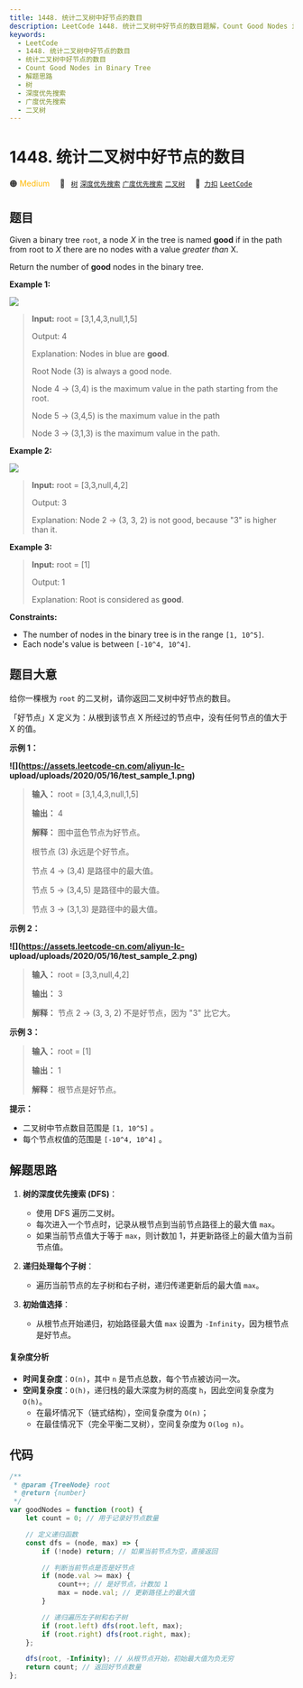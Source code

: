 ```yaml
---
title: 1448. 统计二叉树中好节点的数目
description: LeetCode 1448. 统计二叉树中好节点的数目题解，Count Good Nodes in Binary Tree，包含解题思路、复杂度分析以及完整的 JavaScript 代码实现。
keywords:
  - LeetCode
  - 1448. 统计二叉树中好节点的数目
  - 统计二叉树中好节点的数目
  - Count Good Nodes in Binary Tree
  - 解题思路
  - 树
  - 深度优先搜索
  - 广度优先搜索
  - 二叉树
---
```


# 1448. 统计二叉树中好节点的数目

🟠 <font color=#ffb800>Medium</font>&emsp; 🔖&ensp; [`树`](/tag/tree.md) [`深度优先搜索`](/tag/depth-first-search.md) [`广度优先搜索`](/tag/breadth-first-search.md) [`二叉树`](/tag/binary-tree.md)&emsp; 🔗&ensp;[`力扣`](https://leetcode.cn/problems/count-good-nodes-in-binary-tree) [`LeetCode`](https://leetcode.com/problems/count-good-nodes-in-binary-tree)

## 题目

Given a binary tree `root`, a node _X_ in the tree is named **good** if in the
path from root to _X_ there are no nodes with a value _greater than_ X.

Return the number of **good** nodes in the binary tree.

**Example 1:**

**![](https://assets.leetcode.com/uploads/2020/04/02/test_sample_1.png)**

> **Input:** root = [3,1,4,3,null,1,5]
>
> Output: 4
>
> Explanation: Nodes in blue are **good**.
>
> Root Node (3) is always a good node.
>
> Node 4 -> (3,4) is the maximum value in the path starting from the root.
>
> Node 5 -> (3,4,5) is the maximum value in the path
>
> Node 3 -> (3,1,3) is the maximum value in the path.

**Example 2:**

**![](https://assets.leetcode.com/uploads/2020/04/02/test_sample_2.png)**

> **Input:** root = [3,3,null,4,2]
>
> Output: 3
>
> Explanation: Node 2 -> (3, 3, 2) is not good, because "3" is higher than it.

**Example 3:**

> **Input:** root = [1]
>
> Output: 1
>
> Explanation: Root is considered as **good**.

**Constraints:**

- The number of nodes in the binary tree is in the range `[1, 10^5]`.
- Each node's value is between `[-10^4, 10^4]`.

## 题目大意

给你一棵根为 `root` 的二叉树，请你返回二叉树中好节点的数目。

「好节点」X 定义为：从根到该节点 X 所经过的节点中，没有任何节点的值大于 X 的值。

**示例 1：**

**![](https://assets.leetcode-cn.com/aliyun-lc-
upload/uploads/2020/05/16/test_sample_1.png)**

> **输入：** root = [3,1,4,3,null,1,5]
>
> **输出：** 4
>
> **解释：** 图中蓝色节点为好节点。
>
> 根节点 (3) 永远是个好节点。
>
> 节点 4 -> (3,4) 是路径中的最大值。
>
> 节点 5 -> (3,4,5) 是路径中的最大值。
>
> 节点 3 -> (3,1,3) 是路径中的最大值。

**示例 2：**

**![](https://assets.leetcode-cn.com/aliyun-lc-
upload/uploads/2020/05/16/test_sample_2.png)**

> **输入：** root = [3,3,null,4,2]
>
> **输出：** 3
>
> **解释：** 节点 2 -> (3, 3, 2) 不是好节点，因为 "3" 比它大。

**示例 3：**

> **输入：** root = [1]
>
> **输出：** 1
>
> **解释：** 根节点是好节点。

**提示：**

- 二叉树中节点数目范围是 `[1, 10^5]` 。
- 每个节点权值的范围是 `[-10^4, 10^4]` 。

## 解题思路

1. **树的深度优先搜索 (DFS)**：

   - 使用 DFS 遍历二叉树。
   - 每次进入一个节点时，记录从根节点到当前节点路径上的最大值 `max`。
   - 如果当前节点值大于等于 `max`，则计数加 1，并更新路径上的最大值为当前节点值。

2. **递归处理每个子树**：

   - 遍历当前节点的左子树和右子树，递归传递更新后的最大值 `max`。

3. **初始值选择**：
   - 从根节点开始递归，初始路径最大值 `max` 设置为 `-Infinity`，因为根节点是好节点。

#### 复杂度分析

- **时间复杂度**：`O(n)`，其中 `n` 是节点总数，每个节点被访问一次。
- **空间复杂度**：`O(h)`，递归栈的最大深度为树的高度 `h`，因此空间复杂度为 `O(h)`。
  - 在最坏情况下（链式结构），空间复杂度为 `O(n)`；
  - 在最佳情况下（完全平衡二叉树），空间复杂度为 `O(log n)`。

## 代码

```javascript
/**
 * @param {TreeNode} root
 * @return {number}
 */
var goodNodes = function (root) {
	let count = 0; // 用于记录好节点数量

	// 定义递归函数
	const dfs = (node, max) => {
		if (!node) return; // 如果当前节点为空，直接返回

		// 判断当前节点是否是好节点
		if (node.val >= max) {
			count++; // 是好节点，计数加 1
			max = node.val; // 更新路径上的最大值
		}

		// 递归遍历左子树和右子树
		if (root.left) dfs(root.left, max);
		if (root.right) dfs(root.right, max);
	};

	dfs(root, -Infinity); // 从根节点开始，初始最大值为负无穷
	return count; // 返回好节点数量
};
```
